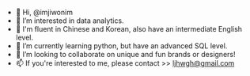 - 👋 Hi, @imjiwonim
- 👀 I’m interested in data analytics.
- 🐉 I'm fluent in Chinese and Korean, also have an intermediate English level.
- 🌱 I’m currently learning python, but have an advanced SQL level.
- 💞️ I’m looking to collaborate on unique and fun brands or designers!
- 📫 If you're interested to me, please contact >> ljhwgh@gmail.com

<!---
imjiwonim/imjiwonim is a ✨ special ✨ repository because its `README.md` (this file) appears on your GitHub profile.
You can click the Preview link to take a look at your changes.
--->
